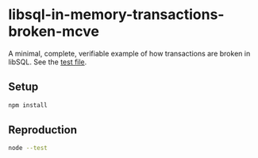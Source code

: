 # libsql-in-memory-transactions-broken-mcve

A minimal, complete, verifiable example of how transactions are broken in libSQL. See the [test file](./index.test.js).

## Setup

```bash
npm install
```

## Reproduction

```bash
node --test
```
